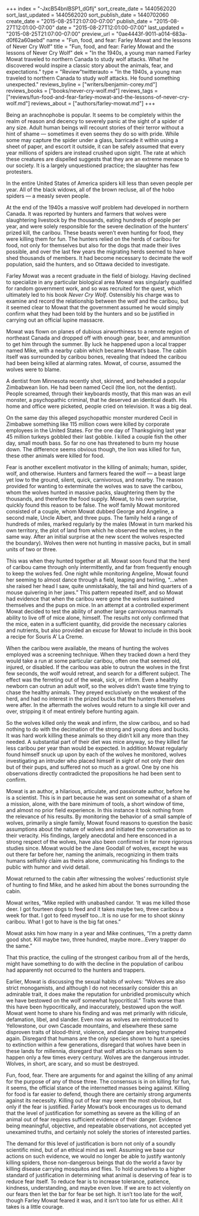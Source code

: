 +++
index = "-JxcB54bnlBSP1_dGflj"
sort_create_date = 1440562020
sort_last_updated = 1440562020
sort_publish_date = 1440702060
create_date = "2015-08-25T21:07:00-07:00"
publish_date = "2015-08-27T12:01:00-07:00"
date = "2015-08-27T12:01:00-07:00"
last_updated = "2015-08-25T21:07:00-07:00"
preview_url = "0ae4443f-9011-a014-683a-d0f62a60aebd"
name = "Fun, food, and fear: Farley Mowat and the lessons of Never Cry Wolf"
title = "Fun, food, and fear: Farley Mowat and the lessons of Never Cry Wolf"
dek = "In the 1940s, a young man named Farley Mowat traveled to northern Canada to study wolf attacks.  What he discovered would inspire a classic story about the animals, fear, and expectations."
type = "Review"twitterauto = "In the 1940s, a young man traveled to northern Canada to study wolf attacks.  He found something unexpected."
reviews_byline = ["writers/benjamin-corey.md"]
reviews_books = ["books/never-cry-wolf.md"]
reviews_tags = ["reviews/fun-food-and-fear-farley-mowat-and-the-lessons-of-never-cry-wolf.md"]
reviews_about = ["authors/farley-mowat.md"]
+++

Being an arachnophobe is popular. It seems to be completely within the realm of reason and decency to severely panic at the sight of a spider of any size. Adult human beings will recount stories of their terror without a hint of shame  — sometimes it even seems they do so with pride. While some may capture the spider under a glass, barricade it within using a sheet of paper, and escort it outside, it can be safely assumed that every year millions of spiders are instead crushed upon sight. The rate at which these creatures are dispelled suggests that they are an extreme menace to our society. It is a largely unquestioned practice; the slaughter has few protesters.  

In the entire United States of America spiders kill less than seven people per year. All of the black widows, all of the brown recluse, all of the hobo spiders — a measly seven people. 

<div class="break"></div>

At the end of the 1940s a massive wolf problem had developed in northern Canada. It was reported by hunters and farmers that wolves were slaughtering livestock by the thousands, eating hundreds of people per year, and were solely responsible for the severe declination of the hunters’ prized kill, the caribou. These beasts weren’t even hunting for food, they were killing them for fun. The hunters relied on the herds of caribou for food, not only for themselves but also for the dogs that made their lives possible, and over the last few years the migrating herds seemed to have shed thousands of members. It had become necessary to decimate the wolf population, said the hunters, and so Ottawa decided to investigate. 

Farley Mowat was a recent graduate in the field of biology. Having declined to specialize in any particular biological area Mowat was singularly qualified for random government work, and so was recruited for the quest, which ultimately led to his book *Never Cry Wolf*. Ostensibly his charge was to examine and record the relationship between the wolf and the caribou, but it seemed clear to Mowat that the government assumed he would simply confirm what they had been told by the hunters and so be justified in carrying out an official lupine massacre.

Mowat was flown on planes of dubious airworthiness to a remote region of northeast Canada and dropped off with enough gear, beer, and ammunition to get him through the summer. By luck he happened upon a local trapper named Mike, with a nearby cabin which became Mowat’s base. The cabin itself was surrounded by caribou bones, revealing that indeed the caribou had been being killed at alarming rates. Mowat, of course, assumed the wolves were to blame.

<div class="break"></div>

A dentist from Minnesota recently shot, skinned, and beheaded a popular Zimbabwean lion. He had been named Cecil (the lion, not the dentist). People screamed, through their keyboards mostly, that this man was an evil monster, a psychopathic criminal, that he deserved an identical death. His home and office were picketed, people cried on television. It was a big deal.

On the same day this alleged psychopathic monster murdered Cecil in Zimbabwe something like 115 million cows were killed by corporate employees in the United States. For the one day of Thanksgiving last year 45 million turkeys gobbled their last gobble. I killed a couple fish the other day, small mouth bass. So far no one has threatened to burn my house down. The difference seems obvious though, the lion was killed for fun, these other animals were killed for food.

Fear is another excellent motivator in the killing of animals; human, spider, wolf, and otherwise. Hunters and farmers feared the wolf — a beast large yet low to the ground, silent, quick, carnivorous, and nearby. The reason provided for wanting to exterminate the wolves was to save the caribou, whom the wolves hunted in massive packs, slaughtering them by the thousands, and therefore the food supply. Mowat, to his own surprise, quickly found this reason to be false. The wolf family Mowat monitored consisted of a couple, whom Mowat dubbed George and Angeline, a second male, Uncle Albert, and three pups. The family held a range of hundreds of miles, marked regularly by the males (Mowat in turn marked his own territory, the plot of land from which he observed the wolves, in the same way. After an initial surprise at the new scent the wolves respected the boundary). Wolves then were not hunting in massive packs, but in small units of two or three. 

This was when they hunted together at all. Mowat soon found that the herd of caribou came through only intermittently, and far from frequently enough to keep the wolves fed. One night while monitoring Angeline, Mowat found her seeming to almost dance through a field, leaping and twirling, “…when she raised her head I saw, quite unmistakably, the tail and hind quarters of a mouse quivering in her jaws.”  This pattern repeated itself, and so Mowat had evidence that when the caribou were gone the wolves sustained themselves and the pups on mice. In an attempt at a controlled experiment Mowat decided to test the ability of another large carnivorous mammal’s ability to live off of mice alone, himself. The results not only confirmed that the mice, eaten in a sufficient quantity, did provide the necessary calories and nutrients, but also provided an excuse for Mowat to include in this book a recipe for Souris A’ La Creme.

<div class="break"></div>

When the caribou were available, the means of hunting the wolves employed was a screening technique. When they tracked down a herd they would take a run at some particular caribou, often one that seemed old, injured, or disabled. If the caribou was able to outrun the wolves in the first few seconds, the wolf would retreat, and search for a different subject. The effect was the ferreting out of the weak, sick, or infirm. Even a healthy newborn can outrun an adult wolf, so the wolves didn’t waste time trying to chase the healthy animals. They preyed exclusively on the weakest of the herd, and had no interest in the prized bucks that the hunters themselves were after. In the aftermath the wolves would return to a single kill over and over, stripping it of meat entirely before hunting again. 

So the wolves killed only the weak and infirm, the slow caribou, and so had nothing to do with the decimation of the strong and young does and bucks. It was hard work killing these animals so they didn’t kill any more than they needed. A substantial part of their diet was mice anyway, so they killed far less caribou per year than would be expected. In addition Mowat regularly found himself snuck up upon by each of the wolves he monitored, wolves investigating an intruder who placed himself in sight of not only their den but of their pups, and suffered not so much as a growl. One by one his observations directly contradicted the propositions he had been sent to confirm.  

<div class="break"></div>

Mowat is an author, a hilarious, articulate, and passionate author, before he is a scientist. This is in part because he was sent on somewhat of a sham of a mission, alone, with the bare minimum of tools, a short window of time, and almost no prior field experience. In this instance it took nothing from the relevance of his results. By monitoring the behavior of a small sample of wolves, primarily a single family, Mowat found reasons to question the basic assumptions about the nature of wolves and initiated the conversation as to their veracity. His findings, largely anecdotal and here ensconced in a strong respect of the wolves, have also been confirmed in far more rigorous studies since. Mowat would be the Jane Goodall of wolves, except he was out there far before her, naming the animals, recognizing in them traits humans selfishly claim as theirs alone, communicating his findings to the public with humor and vivid detail.

Mowat returned to the cabin after witnessing the wolves’ reductionist style of hunting to find Mike, and he asked him about the bones surrounding the cabin. 

Mowat writes, “Mike replied with unabashed candor. ‘It was me killed those deer. I got fourteen dogs to feed and it takes maybe two, three caribou a week for that. I got to feed myself too…It is no use for me to shoot skinny caribou. What I got to have is the big fat ones.” 

Mowat asks him how many in a year and Mike continues, “I’m a pretty damn good shot. Kill maybe two, three hundred, maybe more…Every trapper do the same.”

That this practice, the culling of the strongest caribou from all of the herds, might have something to do with the decline in the population of caribou had apparently not occurred to the hunters and trappers.

Earlier, Mowat is discussing the sexual habits of wolves: “Wolves are also strict monogamists, and although I do not necessarily consider this an admirable trait, it does make the reputation for unbridled promiscuity which we have bestowed on the wolf somewhat hypocritical.” Traits worse than this have been hypocritically, and inaccurately, bestowed upon the wolf. Mowat went home to share his finding and was met primarily with ridicule, defamation, libel, and slander. Even now as wolves are reintroduced to Yellowstone, our own Cascade mountains, and elsewhere these same disproven traits of blood-thirst, violence, and danger are being trumpeted again. Disregard that humans are the only species shown to hunt a species to extinction within a few generations, disregard that wolves have been in these lands for millennia, disregard that wolf attacks on humans seem to happen only a few times every century. Wolves are the dangerous intruder. Wolves, in short, are scary, and so must be destroyed.

<div class="break"></div>

Fun, food, fear. There are arguments for and against the killing of any animal for the purpose of any of those three. The consensus is in on killing for fun, it seems, the official stance of the internetted masses being against. Killing for food is far easier to defend, though there are certainly strong arguments against its necessity. Killing out of fear may seem the most obvious, but only if the fear is justified. Farley Mowat’s book encourages us to demand that the level of justification for something as severe as the killing of an animal out of fear requires sufficient evidence of their danger. Evidence being meaningful, objective, and repeatable observations, not accepted yet unexamined truths, and certainly not solely the stories of interested parties.

The demand for this level of justification is born not only of a soundly scientific mind, but of an ethical mind as well. Assuming we base our actions on such evidence, we would no longer be able to justify wantonly killing spiders, those non-dangerous beings that do the world a favor by killing disease carrying mosquitos and flies.  To hold ourselves to a higher standard of justification in determining what animal is deserving of fear is to reduce fear itself. To reduce fear is to increase tolerance, patience, kindness, understanding, and maybe even love. If we are to act violently on our fears then let the bar for fear be set high. It isn’t too late for the wolf, though Farley Mowat feared it was, and it isn’t too late for us either. All it takes is a little courage.
